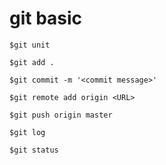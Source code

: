 # git basic



```
$git unit

$git add .

$git commit -m '<commit message>'

$git remote add origin <URL>

$git push origin master

$git log

$git status
```

